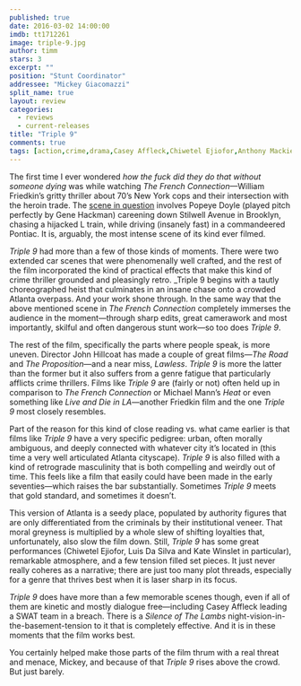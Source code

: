 ```yaml
---
published: true
date: 2016-03-02 14:00:00
imdb: tt1712261
image: triple-9.jpg
author: timm
stars: 3
excerpt: ""
position: "Stunt Coordinator"
addressee: "Mickey Giacomazzi"
split_name: true
layout: review
categories: 
  - reviews
  - current-releases
title: "Triple 9"
comments: true
tags: [action,crime,drama,Casey Affleck,Chiwetel Ejiofor,Anthony Mackie]
---
```

The first time I ever wondered _how the fuck did they do that_ _without someone dying_ was while watching _The French Connection_—William Friedkin’s gritty thriller about 70’s New York cops and their intersection with the heroin trade. The [scene in question](https://www.youtube.com/watch?v=2TVyJ-51jzc) involves Popeye Doyle (played pitch perfectly by Gene Hackman) careening down Stilwell Avenue in Brooklyn, chasing a hijacked L train, while driving (insanely fast) in a commandeered Pontiac. It is, arguably, the most intense scene of its kind ever filmed.

_Triple 9_ had more than a few of those kinds of moments. There were two extended car scenes that were phenomenally well crafted, and the rest of the film incorporated the kind of practical effects that make this kind of crime thriller grounded and pleasingly retro. _Triple 9 begins with a tautly choreographed heist that culminates in an insane chase onto a crowded Atlanta overpass. And your work shone through. In the same way that the above mentioned scene in _The French Connection_ completely immerses the audience in the moment—through sharp edits, great camerawork and most importantly, skilful and often dangerous stunt work—so too does _Triple 9_.

The rest of the film, specifically the parts where people speak, is more uneven. Director John Hillcoat has made a couple of great films—_The Road_ and _The Proposition_—and a near miss, _Lawless_. _Triple 9_ is more the latter than the former but it also suffers from a genre fatigue that particularly afflicts crime thrillers. Films like _Triple 9_ are (fairly or not) often held up in comparison to _The French Connection_ or Michael Mann’s _Heat_ or even something like _Live and Die in LA_—another Friedkin film and the one _Triple 9_ most closely resembles.

Part of the reason for this kind of close reading vs. what came earlier is that films like _Triple 9_ have a very specific pedigree: urban, often morally ambiguous, and deeply connected with whatever city it’s located in (this time a very well articulated Atlanta cityscape). _Triple 9_ is also filled with a kind of retrograde masculinity that is both compelling and weirdly out of time. This feels like a film that easily could have been made in the early seventies—which raises the bar substantially. Sometimes _Triple 9_ meets that gold standard, and sometimes it doesn’t.

This version of Atlanta is a seedy place, populated by authority figures that are only differentiated from the criminals by their institutional veneer. That moral greyness is multiplied by a whole slew of shifting loyalties that, unfortunately, also slow the film down. Still, _Triple 9_ has some great performances (Chiwetel Ejiofor, Luis Da Silva and Kate Winslet in particular), remarkable atmosphere, and a few tension filled set pieces. It just never really coheres as a narrative; there are just too many plot threads, especially for a genre that thrives best when it is laser sharp in its focus. 

_Triple 9_ does have more than a few memorable scenes though, even if all of them are kinetic and mostly dialogue free—including Casey Affleck leading a SWAT team in a breach. There is a _Silence of The Lambs_ night-vision-in-the-basement-tension to it that is completely effective. And it is in these moments that the film works best.

You certainly helped make those parts of the film thrum with a real threat and menace, Mickey, and because of that _Triple 9_ rises above the crowd. But just barely.